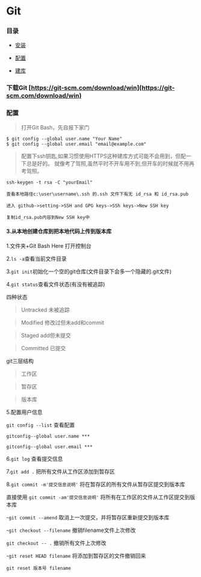 # Git

### 目录

- [安装](#install)

- [配置](#config)

- [建库](#built)

### 下载Git [https://git-scm.com/download/win](https://git-scm.com/download/win)
 
### 配置

> 打开Git Bash，先自报下家门
```
$ git config --global user.name "Your Name"
$ git config --global user.email "email@example.com"
```

> 配置下ssh钥匙,如果习惯使用HTTPS这种建库方式可能不会用到，但配一下总是好的。
就像考了驾照,虽然平时不开车用不到,但开车的时候就不用再考驾照。
```
ssh-keygen -t rsa -C "yourEmail"

查看本地路径c:\user\username\.ssh 的.ssh 文件下有无 id_rsa 和 id_rsa.pub

进入 github->setting->SSH and GPG keys->SSh keys->New SSH key

复制id_rsa.pub内容到New SSH key中
```

#### 3.从本地创建仓库到把本地代码上传到版本库

1.文件夹+Git Bash Here 打开控制台

2.`ls -a`查看当前文件目录

3.`git init`初始化一个空的git仓库(文件目录下会多一个隐藏的.git文件)

4.`git status`查看文件状态(有没有被追踪)

  四种状态

  > Untracked 未被追踪
  
  > Modified 修改过但未add和commit
  
  > Staged add但未提交
  
  > Committed 已提交
  
  git三层结构

  > 工作区
  
  > 暂存区
  
  > 版本库
  
5.配置用户信息
  
  `git config --list`   查看配置
  
  `gitconfig--global user.name ***`
  
  `gitconfig--global user.email ***`
  
6.`git log` 查看提交信息

7.`git add .` 把所有文件从工作区添加到暂存区

8.`git commit -m'提交信息说明'` 将在暂存区的所有文件从暂存区提交到版本库

  直接使用 `git commit -am'提交信息说明'` 将所有在工作区的文件从工作区提交到版本库
  
-`git commit --amend` 取消上一次提交，并将暂存区重新提交到版本库

-`git checkout --filename` 撤销filename文件上次修改

  `git checkout -- .` 撤销所有文件上次修改
  
-`git reset HEAD filename` 将添加到暂存区的文件撤销回来

  `git reset 版本号 filename`
  
  
  
